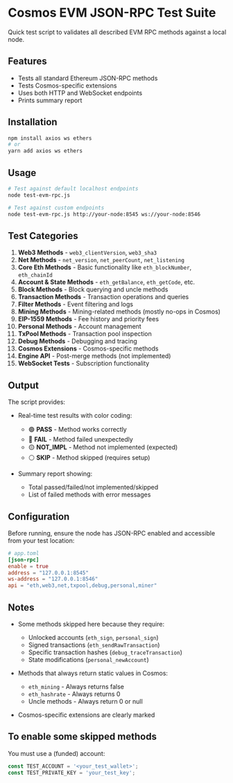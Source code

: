 # Cosmos EVM JSON-RPC Test Suite

Quick test script to validates all described EVM RPC methods against a local node.

## Features

- Tests all standard Ethereum JSON-RPC methods
- Tests Cosmos-specific extensions
- Uses both HTTP and WebSocket endpoints
- Prints summary report

## Installation

```bash
npm install axios ws ethers
# or
yarn add axios ws ethers
```

## Usage

```bash
# Test against default localhost endpoints
node test-evm-rpc.js

# Test against custom endpoints
node test-evm-rpc.js http://your-node:8545 ws://your-node:8546
```

## Test Categories

1. **Web3 Methods** - `web3_clientVersion`, `web3_sha3`
2. **Net Methods** - `net_version`, `net_peerCount`, `net_listening`
3. **Core Eth Methods** - Basic functionality like `eth_blockNumber`, `eth_chainId`
4. **Account & State Methods** - `eth_getBalance`, `eth_getCode`, etc.
5. **Block Methods** - Block querying and uncle methods
6. **Transaction Methods** - Transaction operations and queries
7. **Filter Methods** - Event filtering and logs
8. **Mining Methods** - Mining-related methods (mostly no-ops in Cosmos)
9. **EIP-1559 Methods** - Fee history and priority fees
10. **Personal Methods** - Account management
11. **TxPool Methods** - Transaction pool inspection
12. **Debug Methods** - Debugging and tracing
13. **Cosmos Extensions** - Cosmos-specific methods
14. **Engine API** - Post-merge methods (not implemented)
15. **WebSocket Tests** - Subscription functionality

## Output

The script provides:

- Real-time test results with color coding:
  - 🟢 **PASS** - Method works correctly
  - 🔴 **FAIL** - Method failed unexpectedly
  - 🟡 **NOT_IMPL** - Method not implemented (expected)
  - ⚪ **SKIP** - Method skipped (requires setup)

- Summary report showing:
  - Total passed/failed/not implemented/skipped
  - List of failed methods with error messages

## Configuration

Before running, ensure the node has JSON-RPC enabled and accessible from your test location:

```toml
# app.toml
[json-rpc]
enable = true
address = "127.0.0.1:8545"
ws-address = "127.0.0.1:8546"
api = "eth,web3,net,txpool,debug,personal,miner"
```

## Notes

- Some methods skipped here because they require:
  - Unlocked accounts (`eth_sign`, `personal_sign`)
  - Signed transactions (`eth_sendRawTransaction`)
  - Specific transaction hashes (`debug_traceTransaction`)
  - State modifications (`personal_newAccount`)

- Methods that always return static values in Cosmos:
  - `eth_mining` - Always returns false
  - `eth_hashrate` - Always returns 0
  - Uncle methods - Always return 0 or null

- Cosmos-specific extensions are clearly marked

## To enable some skipped methods

You must use a (funded) account:

```js
const TEST_ACCOUNT = '<your_test_wallet>';
const TEST_PRIVATE_KEY = 'your_test_key';
```
